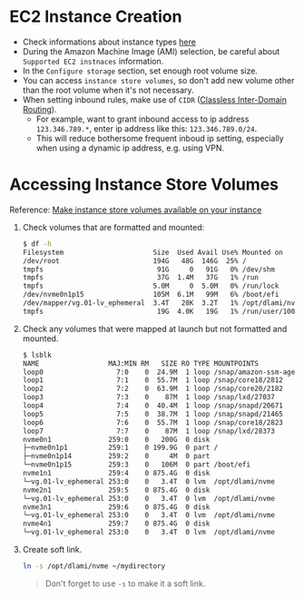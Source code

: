 # EC2 Instance Creation
- Check informations about instance types [here](https://aws.amazon.com/ec2/instance-types/)
- During the Amazon Machine Image (AMI) selection, be careful about `Supported EC2 instnaces` information.
- In the `Configure storage` section, set enough root volume size.
- You can access `instance store volumes`, so don't add new volume other than the root volume when it's not necessary.
- When setting inbound rules, make use of `CIDR` ([Classless Inter-Domain Routing](https://en.wikipedia.org/wiki/Classless_Inter-Domain_Routing)).
    - For example, want to grant inbound access to ip address `123.346.789.*`, enter ip address like this: `123.346.789.0/24`.
    - This will reduce bothersome frequent inboud ip setting, especially when using a dynamic ip address, e.g. using VPN.

# Accessing Instance Store Volumes
Reference: [Make instance store volumes available on your instance](https://docs.aws.amazon.com/AWSEC2/latest/UserGuide/add-instance-store-volumes.html#making-instance-stores-available-on-your-instances)
1. Check volumes that are formatted and mounted:
    ```bash
    $ df -h
    Filesystem                      Size  Used Avail Use% Mounted on
    /dev/root                       194G   48G  146G  25% /
    tmpfs                            91G     0   91G   0% /dev/shm
    tmpfs                            37G  1.4M   37G   1% /run
    tmpfs                           5.0M     0  5.0M   0% /run/lock
    /dev/nvme0n1p15                 105M  6.1M   99M   6% /boot/efi
    /dev/mapper/vg.01-lv_ephemeral  3.4T   28K  3.2T   1% /opt/dlami/nvme
    tmpfs                            19G  4.0K   19G   1% /run/user/1000
    ```

2. Check any volumes that were mapped at launch but not formatted and mounted.
    ```bash
    $ lsblk
    NAME                 MAJ:MIN RM   SIZE RO TYPE MOUNTPOINTS
    loop0                  7:0    0  24.9M  1 loop /snap/amazon-ssm-agent/7628
    loop1                  7:1    0  55.7M  1 loop /snap/core18/2812
    loop2                  7:2    0  63.9M  1 loop /snap/core20/2182
    loop3                  7:3    0    87M  1 loop /snap/lxd/27037
    loop4                  7:4    0  40.4M  1 loop /snap/snapd/20671
    loop5                  7:5    0  38.7M  1 loop /snap/snapd/21465
    loop6                  7:6    0  55.7M  1 loop /snap/core18/2823
    loop7                  7:7    0    87M  1 loop /snap/lxd/28373
    nvme0n1              259:0    0   200G  0 disk 
    ├─nvme0n1p1          259:1    0 199.9G  0 part /
    ├─nvme0n1p14         259:2    0     4M  0 part 
    └─nvme0n1p15         259:3    0   106M  0 part /boot/efi
    nvme1n1              259:4    0 875.4G  0 disk 
    └─vg.01-lv_ephemeral 253:0    0   3.4T  0 lvm  /opt/dlami/nvme
    nvme2n1              259:5    0 875.4G  0 disk 
    └─vg.01-lv_ephemeral 253:0    0   3.4T  0 lvm  /opt/dlami/nvme
    nvme3n1              259:6    0 875.4G  0 disk 
    └─vg.01-lv_ephemeral 253:0    0   3.4T  0 lvm  /opt/dlami/nvme
    nvme4n1              259:7    0 875.4G  0 disk 
    └─vg.01-lv_ephemeral 253:0    0   3.4T  0 lvm  /opt/dlami/nvme
    ```

3. Create soft link.
    ```bash
    ln -s /opt/dlami/nvme ~/mydirectory
    ```
    > Don't forget to use `-s` to make it a soft link.